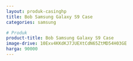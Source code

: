 ```yaml
---
layout: produk-casinghp
title: Bob Samsung Galaxy S9 Case
categories: samsung

# Produk
product-title: Bob Samsung Galaxy S9 Case
image-drive: 10Exv4KKdKJ7JUEXtCdN65ZtMD54H03GE
harga: 90000
---
```

